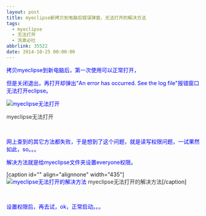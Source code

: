 ```yaml
---
layout: post
title: myeclipse新拷贝到电脑后错误弹窗，无法打开的解决方法
tags:
  - myeclipse
  - 无法打开
  - 洗漱必吐
abbrlink: 35522
date: 2014-10-25 00:00:00
---
```


<!-- build time:Sat Jun 23 2018 12:05:15 GMT+0800 (中国标准时间) -->

<span style="color:#00f">拷贝myeclipse到新电脑后，第一次使用可以正常打开，</span>

<span style="color:#00f">但是关闭退出，再打开却弹出"An error has occurred. See the log file"报错窗口无法打开eclipse。</span>

<span style="color:#00f">![myeclipse无法打开](http://ww3.sinaimg.cn/large/4eed32f2jw1elnplcua6uj20dc05fdg1.jpg)</span>

<span style="color:#333">myeclipse无法打开</span>

&nbsp;

<span style="color:#00f">网上查到的其它方法都失败，于是想到了这个问题，就是读写权限问题，一试果然如此，so。。。</span>

<span style="color:#00f">解决方法就是给myeclipse文件夹设置everyone权限。</span>

[caption id="" align="alignnone" width="435"] <span style="color:#00f">![myeclipse无法打开的解决方法](http://ww2.sinaimg.cn/large/4eed32f2jw1elnpldbndkj20c30g6gmn.jpg) </span><span style="color:#333">myeclipse无法打开的解决方法</span>[/caption]

&nbsp;

<span style="color:#00f">设置权限后，再去试，ok，正常启动。。。</span>
<!-- rebuild by neat -->